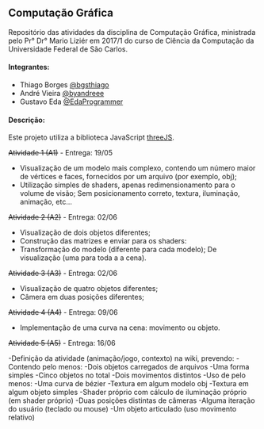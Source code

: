 ## Computação Gráfica
Repositório das atividades da disciplina de Computação Gráfica, ministrada pelo Pr° Dr° Mario Liziér em 2017/1 do curso de Ciência da Computação da Universidade Federal de São Carlos.

#### Integrantes:

- Thiago Borges [@bgsthiago](https://github.com/bgsthiago)
- André Vieira [@byandreee](https://github.com/byandreee)
- Gustavo Eda [@EdaProgrammer](https://github.com/EdaProgrammer)

#### Descrição:

Este projeto utiliza a biblioteca JavaScript [threeJS](https://github.com/mrdoob/three.js/).

~~Atividade 1 (A1)~~ - Entrega: 19/05

- Visualização de um modelo mais complexo, contendo um número maior de vértices e faces, fornecidos por um arquivo (por exemplo, obj);
- Utilização simples de shaders, apenas redimensionamento para o volume de visão;
  Sem posicionamento correto, textura, iluminação, animação, etc...

~~Atividade 2 (A2)~~ - Entrega: 02/06

- Visualização de dois objetos diferentes;
- Construção das matrizes e enviar para os shaders:
- Transformação do modelo (diferente para cada modelo);
  De visualização (uma para toda a a cena).

~~Atividade 3 (A3)~~ - Entrega: 02/06

- Visualização de quatro objetos diferentes;
- Câmera em duas posições diferentes;

~~Atividade 4 (A4)~~ - Entrega: 09/06

- Implementação de uma curva na cena: movimento ou objeto.

~~Atividade 5 (A5)~~ - Entrega: 16/06

-Definição da atividade (animação/jogo, contexto) na wiki, prevendo:
	-Contendo pelo menos:
	-Dois objetos carregados de arquivos
	-Uma forma simples
	-Cinco objetos no total
	-Dois movimentos distintos
	-Uso de pelo menos:
	-Uma curva de bézier
	-Textura em algum modelo obj
	-Textura em algum objeto simples
	-Shader próprio com cálculo de iluminação próprio (em shader próprio)
	-Duas posições distintas de câmeras
	-Alguma iteração do usuário (teclado ou mouse)
	-Um objeto articulado (uso movimento relativo)
